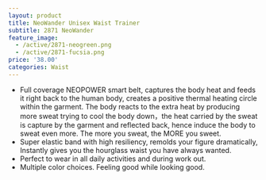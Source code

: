 ```yaml
---
layout: product
title: NeoWander Unisex Waist Trainer
subtitle: 2871 NeoWander
feature_image:
  - /active/2871-neogreen.png
  - /active/2871-fucsia.png
price: '38.00'
categories: Waist
---
```


- Full coverage NEOPOWER smart belt, captures the body heat and feeds it right back to the human body, creates a positive thermal heating circle within the garment. The body reacts to the extra heat by producing more sweat trying to cool the body down，the heat carried by the sweat is capture by the garment and reflected back, hence induce the body to sweat even more. The more you sweat, the MORE you sweet.   
- Super elastic band with high resiliency, remolds your figure dramatically, Instantly gives you the hourglass waist you have always wanted.
- Perfect to wear in all daily activities and during work out. 
- Multiple color choices. Feeling good while looking good.